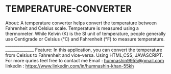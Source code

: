# TEMPERATURE-CONVERTER
About: A temperature converter helps convert the temperature between Fahrenheit and Celsius scale. Temperature is measured using a thermometer. While Kelvin (K) is the SI unit of temperature, people generally use Centigrade or Celsius (°C) and Fahrenheit (°F) to measure temperature. ____________________________________________________________________________________________
Feature: In this application, you can convert the temperature from Celsius to Fahrenheit and vice-versa.
Using HTML,CSS, JAVASCRIPT. 
For more quries feel free to contact me
Email : humnashin9955@gmail.com
linkedin : https://www.linkedin.com/in/humnashin-khan-55kh
